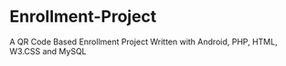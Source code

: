 # Enrollment-Project
A QR Code Based Enrollment Project Written with Android, PHP, HTML, W3.CSS and MySQL
